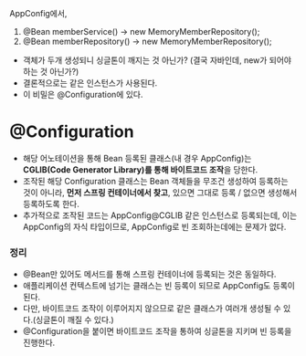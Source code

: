 AppConfig에서,
1. @Bean memberService() -> new MemoryMemberRepository();
2. @Bean memberRepository() -> new MemoryMemberRepository();
* 객체가 두개 생성되니 싱글톤이 깨지는 것 아닌가? (결국 자바인데, new가 되어야 하는 것 아닌가?)
* 결론적으로는 같은 인스턴스가 사용된다.
* 이 비밀은 @Configuration에 있다.
# @Configuration
* 해당 어노테이션을 통해 Bean 등록된 클래스(내 경우 AppConfig)는 **CGLIB(Code Generator Library)를 통해 바이트코드 조작**을 당한다.
* 조작된 해당 Configuration 클래스는 Bean 객체들을 무조건 생성하여 등록하는 것이 아니라, **먼저 스프링 컨테이너에서 찾고**, 있으면 그대로 등록 / 없으면 생성해서 등록하도록 한다.
* 추가적으로 조작된 코드는 AppConfig@CGLIB 같은 인스턴스로 등록되는데, 이는 AppConfig의 자식 타입이므로, AppConfig로 빈 조회하는데에는 문제가 없다.
### 정리
* @Bean만 있어도 메서드를 통해 스프링 컨테이너에 등록되는 것은 동일하다.
* 애플리케이션 컨텍스트에 넘기는 클래스는 빈 등록이 되므로 AppConfig도 등록이 된다.
* 다만, 바이트코드 조작이 이루어지지 않으므로 같은 클래스가 여러개 생성될 수 있다.(싱글톤이 깨질 수 있다.)
* @Configuration을 붙이면 바이트코드 조작을 통하여 싱글톤을 지키며 빈 등록을 진행한다.